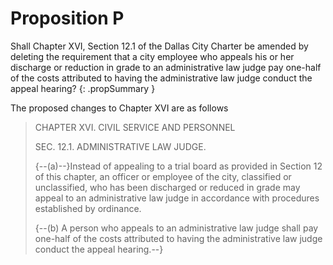 # Proposition P

Shall Chapter XVI, Section 12.1 of the Dallas City Charter be amended by deleting the requirement that a city employee who appeals his or her discharge or reduction in grade to an administrative law judge pay one-half of the costs attributed to having the administrative law judge conduct the appeal hearing?
{: .propSummary }

The proposed changes to Chapter XVI are as follows

> CHAPTER XVI. CIVIL SERVICE AND PERSONNEL
>
> SEC. 12.1. ADMINISTRATIVE LAW JUDGE.
>
> {--(a)--}Instead of appealing to a trial board as provided in Section 12 of this chapter, an officer or employee of the city, classified or unclassified, who has been discharged or reduced in grade may appeal to an administrative law judge in accordance with procedures established by ordinance.
>
> {--(b) A person who appeals to an administrative law judge shall pay one-half of the costs attributed to having the administrative law judge conduct the appeal hearing.--}
